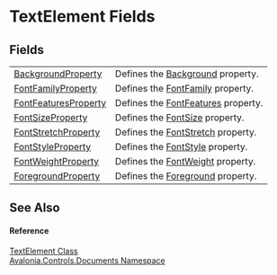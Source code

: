 # TextElement Fields




## Fields
<table>
<tr>
<td><a href="F_Avalonia_Controls_Documents_TextElement_BackgroundProperty">BackgroundProperty</a></td>
<td>Defines the <a href="P_Avalonia_Controls_Documents_TextElement_Background">Background</a> property.</td>
</tr>
<tr>
<td><a href="F_Avalonia_Controls_Documents_TextElement_FontFamilyProperty">FontFamilyProperty</a></td>
<td>Defines the <a href="P_Avalonia_Controls_Documents_TextElement_FontFamily">FontFamily</a> property.</td>
</tr>
<tr>
<td><a href="F_Avalonia_Controls_Documents_TextElement_FontFeaturesProperty">FontFeaturesProperty</a></td>
<td>Defines the <a href="P_Avalonia_Controls_Documents_TextElement_FontFeatures">FontFeatures</a> property.</td>
</tr>
<tr>
<td><a href="F_Avalonia_Controls_Documents_TextElement_FontSizeProperty">FontSizeProperty</a></td>
<td>Defines the <a href="P_Avalonia_Controls_Documents_TextElement_FontSize">FontSize</a> property.</td>
</tr>
<tr>
<td><a href="F_Avalonia_Controls_Documents_TextElement_FontStretchProperty">FontStretchProperty</a></td>
<td>Defines the <a href="P_Avalonia_Controls_Documents_TextElement_FontStretch">FontStretch</a> property.</td>
</tr>
<tr>
<td><a href="F_Avalonia_Controls_Documents_TextElement_FontStyleProperty">FontStyleProperty</a></td>
<td>Defines the <a href="P_Avalonia_Controls_Documents_TextElement_FontStyle">FontStyle</a> property.</td>
</tr>
<tr>
<td><a href="F_Avalonia_Controls_Documents_TextElement_FontWeightProperty">FontWeightProperty</a></td>
<td>Defines the <a href="P_Avalonia_Controls_Documents_TextElement_FontWeight">FontWeight</a> property.</td>
</tr>
<tr>
<td><a href="F_Avalonia_Controls_Documents_TextElement_ForegroundProperty">ForegroundProperty</a></td>
<td>Defines the <a href="P_Avalonia_Controls_Documents_TextElement_Foreground">Foreground</a> property.</td>
</tr>
</table>

## See Also


#### Reference
<a href="T_Avalonia_Controls_Documents_TextElement">TextElement Class</a>  
<a href="N_Avalonia_Controls_Documents">Avalonia.Controls.Documents Namespace</a>  
